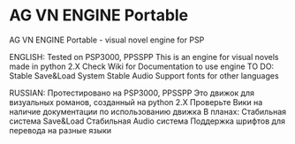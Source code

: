 # AG VN ENGINE Portable
AG VN ENGINE Portable - visual novel engine for PSP


ENGLISH:
Tested on PSP3000, PPSSPP
This is an engine for visual novels made in python 2.X
Check Wiki for Documentation to use engine 
TO DO:
Stable Save&Load System
Stable Audio
Support fonts for other languages 


RUSSIAN:
Протестировано на PSP3000, PPSSPP
Это движок для визуальных романов, созданный на python 2.X
Проверьте Вики на наличие документации по использованию движка
В планах:
Стабильная система Save&Load
Стабильная Audio система
Поддержка  шрифтов для перевода на разные языки
